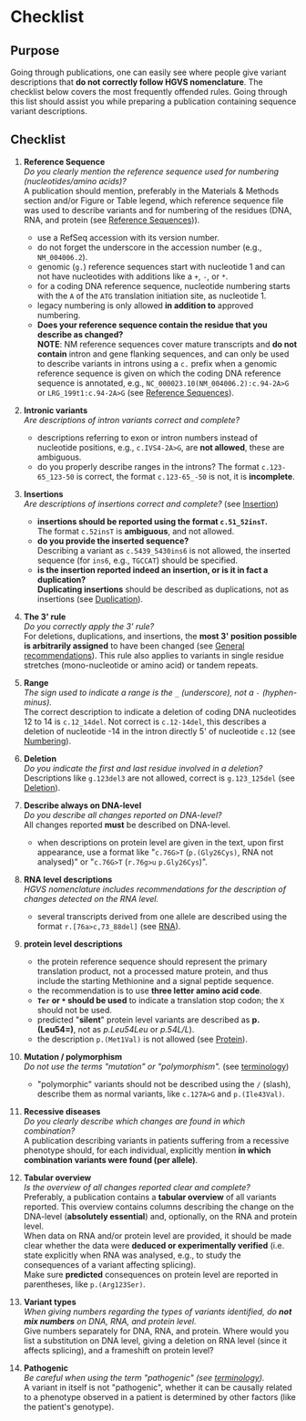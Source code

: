 # Checklist

## Purpose

Going through publications, one can easily see where people give variant descriptions that **do not correctly follow HGVS nomenclature**.
The checklist below covers the most frequently offended rules.
Going through this list should assist you while preparing a publication containing sequence variant descriptions.

## Checklist

1.  **Reference Sequence**<br>
    *Do you clearly mention the reference sequence used for numbering (nucleotides/amino acids)?*<br>
    A publication should mention, preferably in the Materials & Methods section and/or Figure or Table legend, which reference sequence file was used to describe variants and for numbering of the residues (DNA, RNA, and protein (see [Reference Sequences](../background/refseq.md))).
    - use a RefSeq accession with its version number.
    - do not forget the underscore in the accession number (e.g., `NM_004006.2`).
    - genomic (`g.`) reference sequences start with nucleotide 1 and can not have nucleotides with additions like a `+`, `-`, or `*`.
    - for a coding DNA reference sequence, nucleotide numbering starts with the `A` of the `ATG` translation initiation site, as nucleotide 1.
    - legacy numbering is only allowed **in addition to** approved numbering.
    - **Does your reference sequence contain the residue that you describe as changed?**<br>
      **NOTE**: NM reference sequences cover mature transcripts and **do not contain** intron and gene flanking sequences, and can only be used to describe variants in introns using a `c.` prefix when a genomic reference sequence is given on which the coding DNA reference sequence is annotated, e.g., `NC_000023.10(NM_004006.2):c.94-2A>G` or `LRG_199t1:c.94-2A>G` (see [Reference Sequences](../background/refseq.md#DNAc)).

2.  **Intronic variants**<br>
    *Are descriptions of intron variants correct and complete?*
    - descriptions referring to exon or intron numbers instead of nucleotide positions, e.g., <code class="invalid">c.IVS4-2A>G</code>, are **not allowed**, these are ambiguous.
    - do you properly describe ranges in the introns?
      The format `c.123-65_123-50` is correct, the format <code class="invalid">c.123-65_-50</code> is not, it is **incomplete**.

3.  **Insertions**<br>
    *Are descriptions of insertions correct and complete?* (see [Insertion](DNA/insertion.md))
    - **insertions should be reported using the format `c.51_52insT`.**<br>
      The format <code class="invalid">c.52insT</code> is **ambiguous**, and not allowed.
    - **do you provide the inserted sequence?**<br>
      Describing a variant as <code class="invalid">c.5439_5430ins6</code> is not allowed, the inserted sequence (for `ins6`, e.g., `TGCCAT`) should be specified.
    - **is the insertion reported indeed an insertion, or is it in fact a duplication?**<br>
      **Duplicating insertions** should be described as duplications, not as insertions (see [Duplication](DNA/duplication.md)).

4.  **The 3' rule**<br>
    *Do you correctly apply the 3' rule?*<br>
    For deletions, duplications, and insertions, the **most 3' position possible is arbitrarily assigned** to have been changed (see [General recommendations](general.md)).
    This rule also applies to variants in single residue stretches (mono-nucleotide or amino acid) or tandem repeats.

5.  **Range**<br>
    *The sign used to indicate a range is the `_` (underscore), not a `-` (hyphen-minus).*<br>
    The correct description to indicate a deletion of coding DNA nucleotides 12 to 14 is `c.12_14del`.
    Not correct is <code class="invalid">c.12-14del</code>, this describes a deletion of nucleotide -14 in the intron directly 5' of nucleotide `c.12` (see [Numbering](../background/numbering.md)).

6.  **Deletion**<br>
    *Do you indicate the first and last residue involved in a deletion?*<br>
    Descriptions like <code class="invalid">g.123del3</code> are not allowed, correct is `g.123_125del` (see [Deletion](DNA/deletion.md)).

7.  **Describe always on DNA-level**<br>
    *Do you describe all changes reported on DNA-level?*<br>
    All changes reported **must** be described on DNA-level.
    - when descriptions on protein level are given in the text, upon first appearance, use a format like "`c.76G>T` (`p.(Gly26Cys)`, RNA not analysed)" or "`c.76G>T` (`r.76g>u` `p.Gly26Cys`)".

8.  **RNA level descriptions**<br>
    *HGVS nomenclature includes recommendations for the description of changes detected on the RNA level.*
    - several transcripts derived from one allele are described using the format `r.[76a>c,73_88del]` (see [RNA](RNA/alleles.md)).

9.  **protein level descriptions**
    - the protein reference sequence should represent the primary translation product, not a processed mature protein, and thus include the starting Methionine and a signal peptide sequence.
    - the recommendation is to use **three letter amino acid code**.
    - **`Ter` or `*` should be used** to indicate a translation stop codon; the `X` should not be used.
    - predicted "**silent**" protein level variants are described as **p.(Leu54=)**, not as _p.Leu54Leu_ or _p.54L/L_).
    - the description <code class="invalid">p.(Met1Val)</code> is not allowed (see [Protein](protein/substitution.md)).

10. **Mutation / polymorphism**<br>
    *Do not use the terms "mutation" or "polymorphism".* (see [terminology](../background/basics.md#mutation-and-polymorphism))
    - "polymorphic" variants should not be described using the `/` (slash), describe them as normal variants, like `c.127A>G` and `p.(Ile43Val)`.

11. **Recessive diseases**<br>
    *Do you clearly describe which changes are found in which combination?*<br>
    A publication describing variants in patients suffering from a recessive phenotype should, for each individual, explicitly mention **in which combination variants were found (per allele)**.

12. **Tabular overview**<br>
    *Is the overview of all changes reported clear and complete?*<br>
    Preferably, a publication contains a **tabular overview** of all variants reported.
    This overview contains columns describing the change on the DNA-level (**absolutely essential**) and, optionally, on the RNA and protein level.<br>
    When data on RNA and/or protein level are provided, it should be made clear whether the data were **deduced or experimentally verified** (i.e. state explicitly when RNA was analysed, e.g., to study the consequences of a variant affecting splicing).<br>
    Make sure **predicted** consequences on protein level are reported in parentheses, like `p.(Arg123Ser)`.

13. **Variant types**<br>
    _When giving numbers regarding the types of variants identified, do **not mix numbers** on DNA, RNA, and protein level._<br>
    Give numbers separately for DNA, RNA, and protein.
    Where would you list a substitution on DNA level, giving a deletion on RNA level (since it affects splicing), and a frameshift on protein level?

14. **Pathogenic**<br>
    *Be careful when using the term "pathogenic" (see [terminology](../background/basics.md#pathogenic)).*<br>
    A variant in itself is not "pathogenic", whether it can be causally related to a phenotype observed in a patient is determined by other factors (like the patient's genotype).
